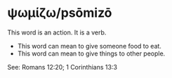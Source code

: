 # ψωμίζω/psōmizō
This word is an action. It is a verb.
* This word can mean to give someone food to eat.
* This word can mean to give things to other people.

See: Romans 12:20; 1 Corinthians 13:3
